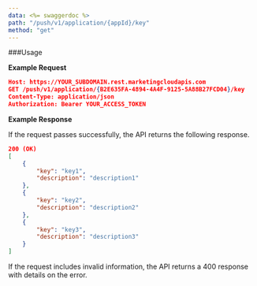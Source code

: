 ```yaml
---
data: <%= swaggerdoc %>
path: "/push/v1/application/{appId}/key"
method: "get"
---
```

###Usage

**Example Request**

```json
Host: https://YOUR_SUBDOMAIN.rest.marketingcloudapis.com
GET /push/v1/application/{B2E635FA-4894-4A4F-9125-5A88B27FCD04}/key
Content-Type: application/json
Authorization: Bearer YOUR_ACCESS_TOKEN
```

**Example Response**

If the request passes successfully, the API returns the following response.

```json
200 (OK)
[
    {
        "key": "key1",
        "description": "description1"
    },
    {
        "key": "key2",
        "description": "description2"
    },
    {
        "key": "key3",
        "description": "description3"
    }
]
```
If the request includes invalid information, the API returns a 400 response with details on the error.